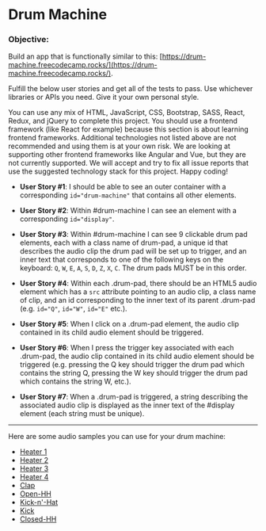 # Drum Machine

### Objective: 
Build an app that is functionally similar to this: [https://drum-machine.freecodecamp.rocks/](https://drum-machine.freecodecamp.rocks/).

Fulfill the below user stories and get all of the tests to pass. Use whichever libraries or APIs you need. Give it your own personal style.

You can use any mix of HTML, JavaScript, CSS, Bootstrap, SASS, React, Redux, and jQuery to complete this project. You should use a frontend framework (like React for example) because this section is about learning frontend frameworks. Additional technologies not listed above are not recommended and using them is at your own risk. We are looking at supporting other frontend frameworks like Angular and Vue, but they are not currently supported. We will accept and try to fix all issue reports that use the suggested technology stack for this project. Happy coding!

- **User Story #1**: I should be able to see an outer container with a corresponding `id="drum-machine"` that contains all other elements.

- **User Story #2**: Within #drum-machine I can see an element with a corresponding `id="display"`.

- **User Story #3**: Within #drum-machine I can see 9 clickable drum pad elements, each with a class name of drum-pad, a unique id that describes the audio clip the drum pad will be set up to trigger, and an inner text that corresponds to one of the following keys on the keyboard: `Q`, `W`, `E`, `A`, `S`, `D`, `Z`, `X`, `C`. The drum pads MUST be in this order.

- **User Story #4**: Within each .drum-pad, there should be an HTML5 audio element which has a `src` attribute pointing to an audio clip, a class name of clip, and an id corresponding to the inner text of its parent .drum-pad (e.g. `id="Q"`, `id="W"`, `id="E"` etc.).

- **User Story #5**: When I click on a .drum-pad element, the audio clip contained in its child audio element should be triggered.

- **User Story #6**: When I press the trigger key associated with each .drum-pad, the audio clip contained in its child audio element should be triggered (e.g. pressing the Q key should trigger the drum pad which contains the string Q, pressing the W key should trigger the drum pad which contains the string W, etc.).

- **User Story #7**: When a .drum-pad is triggered, a string describing the associated audio clip is displayed as the inner text of the #display element (each string must be unique).

---

Here are some audio samples you can use for your drum machine:

- [Heater 1](https://cdn.freecodecamp.org/testable-projects-fcc/audio/Heater-1.mp3)
- [Heater 2](https://cdn.freecodecamp.org/testable-projects-fcc/audio/Heater-2.mp3)
- [Heater 3](https://cdn.freecodecamp.org/testable-projects-fcc/audio/Heater-3.mp3)
- [Heater 4](https://cdn.freecodecamp.org/testable-projects-fcc/audio/Heater-4_1.mp3)
- [Clap](https://cdn.freecodecamp.org/testable-projects-fcc/audio/Heater-6.mp3)
- [Open-HH](https://cdn.freecodecamp.org/testable-projects-fcc/audio/Dsc_Oh.mp3)
- [Kick-n'-Hat](https://cdn.freecodecamp.org/testable-projects-fcc/audio/Kick_n_Hat.mp3)
- [Kick](https://cdn.freecodecamp.org/testable-projects-fcc/audio/RP4_KICK_1.mp3)
- [Closed-HH](https://cdn.freecodecamp.org/testable-projects-fcc/audio/Cev_H2.mp3)